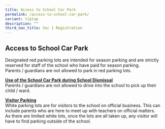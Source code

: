 ```yaml
---
title: Access to School Car Park
permalink: /access-to-school-car-park/
variant: tiptap
description: ""
third_nav_title: Sec 1 Registration
---
```

<h2>Access to School Car Park</h2>
<p>Designated red parking lots are intended for season parking and are strictly
reserved for staff of the school who have paid for season parking.&nbsp;
<br>Parents / guardians are not allowed to park in red parking lots.&nbsp;</p>
<p><strong><u>Use of the School Car Park during School Dismissal</u>&nbsp; </strong>
<br>Parents / guardians are not allowed to drive into the school to pick up
their child / ward.&nbsp;&nbsp;</p>
<p><strong><u>Visitor Parking</u></strong>
<br>White parking lots are for visitors to the school on official business.
This can include parents who are here to meet up with teachers on official
matters. As there are limited white lots, once the lots are all taken up,
any visitor will have to find parking outside of the school.&nbsp;</p>
<p></p>